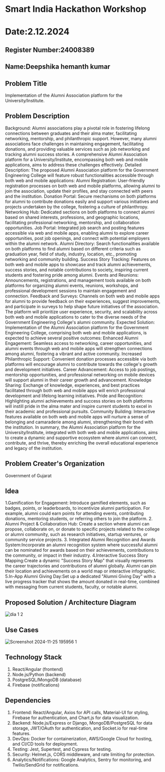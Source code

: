 # Smart India Hackathon Workshop
# Date:2.12.2024
## Register Number:24008389
## Name:Deepshika hemanth kumar
## Problem Title
Implementation of the Alumni Association platform for the University/Institute.
## Problem Description
Background: Alumni associations play a pivotal role in fostering lifelong connections between graduates and their alma mater, facilitating networking, mentorship, and philanthropic support. However, many alumni associations face challenges in maintaining engagement, facilitating donations, and providing valuable services such as job networking and tracking alumni success stories. A comprehensive Alumni Association platform for a University/Institute, encompassing both web and mobile applications, aims to address these challenges effectively. Detailed Description: The proposed Alumni Association platform for the Government Engineering College will feature robust functionalities accessible through both web and mobile applications: Alumni Registration: User-friendly registration processes on both web and mobile platforms, allowing alumni to join the association, update their profiles, and stay connected with peers and the institution. Donation Portal: Secure mechanisms on both platforms for alumni to contribute donations easily and support various initiatives and projects undertaken by the college, fostering a culture of philanthropy. Networking Hub: Dedicated sections on both platforms to connect alumni based on shared interests, professions, and geographic locations, facilitating professional networking, mentorship, and collaboration opportunities. Job Portal: Integrated job search and posting features accessible via web and mobile apps, enabling alumni to explore career opportunities, post job openings, and connect with potential employers within the alumni network. Alumni Directory: Search functionalities available on both platforms to find alumni based on different criteria such as graduation year, field of study, industry, location, etc., promoting networking and community building. Success Story Tracking: Features on both web and mobile apps to showcase and track alumni achievements, success stories, and notable contributions to society, inspiring current students and fostering pride among alumni. Events and Reunions: Announcements, registrations, and management tools available on both platforms for organizing alumni events, reunions, workshops, and professional development sessions to maintain engagement and connection. Feedback and Surveys: Channels on both web and mobile apps for alumni to provide feedback on their experiences, suggest improvements, and participate in surveys to help shape future initiatives of the association. The platform will prioritize user experience, security, and scalability across both web and mobile applications to cater to the diverse needs of the Government Engineering College's alumni community. Expected Solution: Implementation of the Alumni Association platform for the Government Engineering College, comprising both web and mobile applications, is expected to achieve several positive outcomes: Enhanced Alumni Engagement: Seamless access to networking, career opportunities, and alumni events through web and mobile apps will strengthen connections among alumni, fostering a vibrant and active community. Increased Philanthropic Support: Convenient donation processes accessible via both platforms will encourage alumni to contribute towards the college's growth and development initiatives. Career Advancement: Access to job postings, mentorship opportunities, and professional networking on mobile devices will support alumni in their career growth and advancement. Knowledge Sharing: Exchange of knowledge, experiences, and best practices facilitated through both web and mobile apps will enrich professional development and lifelong learning initiatives. Pride and Recognition: Highlighting alumni achievements and success stories on both platforms will instill pride in the alma mater and inspire current students to excel in their academic and professional pursuits. Community Building: Interactive features available on both web and mobile apps will nurture a sense of belonging and camaraderie among alumni, strengthening their bond with the institution. In summary, the Alumni Association platform for the University/Institute, integrated with both web and mobile applications, aims to create a dynamic and supportive ecosystem where alumni can connect, contribute, and thrive, thereby enriching the overall educational experience and legacy of the institution.
## Problem Creater's Organization
Government of Gujarat

## Idea
 1.Gamification for Engagement: Introduce gamified elements, such as badges, points, or leaderboards, to incentivize alumni participation. For example, alumni could earn points for attending events, contributing donations, mentoring students, or referring others to join the platform.
 2. Alumni Project & Collaboration Hub: Create a section where alumni can propose, collaborate on, or donate to specific projects related to the college or alumni community, such as research initiatives, startup ventures, or community service projects.
 3. Integrated Alumni Recognition and Awards System:Incorporate an alumni recognition system where successful alumni can be nominated for awards based on their achievements, contributions to the community, or impact in their industry.
 4.Interactive Success Story Mapping:Create a dynamic "Success Story Map" that visually represents the career trajectories and contributions of alumni globally. Alumni can pin their location and achievements on a world map or interactive infographic.
 5.In-App Alumni Giving Day:Set up a dedicated "Alumni Giving Day" with a live progress tracker that shows the amount donated in real-time, combined with messaging from current students, faculty, or notable alumni.

## Proposed Solution / Architecture Diagram
![dia 1 2](https://github.com/user-attachments/assets/20621b6d-3d93-4237-9486-e5e58e16b8a3)


## Use Cases
![Screenshot 2024-11-25 195956 1](https://github.com/user-attachments/assets/72f080ef-b529-485b-b5b7-1fec560a82b7)


## Technology Stack
1. React/Angular (frontend)
2. Node.js/Python (backend)
3. PostgreSQL/MongoDB (database)
4. Firebase (notifications)

## Dependencies
1. Frontend: React/Angular, Axios for API calls, Material-UI for styling, Firebase for
 authentication, and Chart.js for data visualization.
 2. Backend: Node.js/Express or Django, MongoDB/PostgreSQL for data storage,
 JWT/OAuth for authentication, and Socket.io for real-time features.
 3. DevOps: Docker for containerization, AWS/Google Cloud for hosting, and CI/CD
 tools for deployment.
 4. Testing: Jest, Supertest, and Cypress for testing.
 5. Security: Helmet.js, CORS middleware, and rate limiting for protection.
 6. Analytics/Notifications: Google Analytics, Sentry for monitoring, and
 Twilio/SendGrid for notifications.

